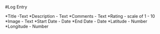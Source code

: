 #Log Entry

*Title -Text
*Description - Text
*Comments - Text
*Rating - scale of 1 - 10
*Image - Text
*Start Date - Date
*End Date - Date
*Latitude - Number
*Longitude - Number